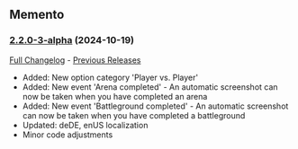 ## Memento
### [2.2.0-3-alpha](https://github.com/diomsg-code/Memento/tree/2.2.0-3-alpha) (2024-10-19)
[Full Changelog](https://github.com/diomsg-code/Memento/compare/2.1.1...2.2.0-3-alpha) - [Previous Releases](https://github.com/diomsg-code/Memento/releases)

- Added: New option category 'Player vs. Player'
- Added: New event 'Arena completed' - An automatic screenshot can now be taken when you have completed an arena
- Added: New event 'Battleground completed' - An automatic screenshot can now be taken when you have completed a battleground
- Updated: deDE, enUS localization
- Minor code adjustments
